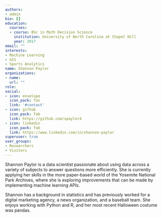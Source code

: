 ```yaml
---
authors:
- admin
bio: []
education:
  courses:
  - course: BSc in Math Decision Science
    institution: University of North Carolina at Chapel Hill
    year: 2017
email: ""
interests:
- Machine Learning
- GIS
- Sports Analytics
name: Shannon Paylor
organizations:
- name:
  url: ""
role:
social:
- icon: envelope
  icon_pack: fas
  link: '#contact'
- icon: github
  icon_pack: fab
  link: https://github.com/spaylor4
- icon: linkedin
  icon_pack: fab
  link: https://www.linkedin.com/in/shannon-paylor
superuser: true
user_groups:
- Researchers
- Visitors
---
```


Shannon Paylor is a data scientist passionate about using data across a variety of subjects to answer questions more efficiently. She is currently applying her skills in the more paper-based world of the Yosemite National Park Archives, where she is exploring improvements that can be made by implementing machine learning APIs.

Shannon has a background in statistics and has previously worked for a digital marketing agency, a news organization, and a baseball team. She enjoys working with Python and R, and her most recent Halloween costume was pandas.
